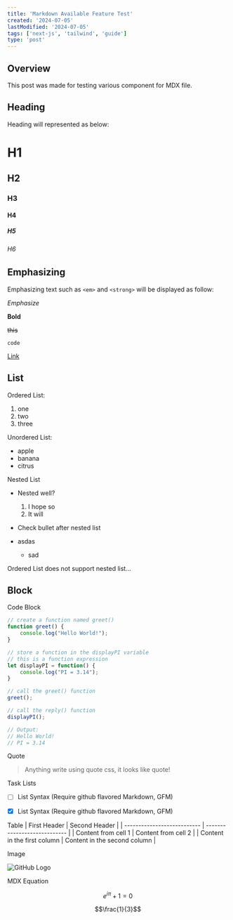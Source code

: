 ```yaml
---
title: 'Markdown Available Feature Test'
created: '2024-07-05'
lastModified: '2024-07-05'
tags: ['next-js', 'tailwind', 'guide']
type: 'post'
---
```


## Overview

This post was made for testing various component for MDX file.

## Heading

Heading will represented as below:

# H1
## H2
### H3
#### H4
##### H5
###### H6

## Emphasizing

Emphasizing text such as `<em>` and `<strong>` will be displayed as follow:

*Emphasize*

**Bold**

~~this~~

`code`

[Link](https://www.google.com)

## List
Ordered List:
1. one
2. two
3. three

Unordered List:
* apple
* banana
* citrus

Nested List
* Nested well?
  1. I hope so
  2. It will
* Check bullet after nested list

* asdas
  * sad

Ordered List does not support nested list...

## Block

Code Block

```javascript
// create a function named greet()
function greet() {
    console.log("Hello World!");
}

// store a function in the displayPI variable
// this is a function expression
let displayPI = function() {
    console.log("PI = 3.14");
}

// call the greet() function
greet();

// call the reply() function
displayPI();

// Output:
// Hello World!
// PI = 3.14
```

Quote

> Anything write using quote css, it looks like quote!

Task  Lists
- [ ] List Syntax (Require github flavored Markdown, GFM)
- [x] List Syntax (Require github flavored Markdown, GFM)


Table
| First Header                | Second Header                |
| --------------------------- | ---------------------------- |
| Content from cell 1         | Content from cell 2          |
| Content in the first column | Content in the second column |

Image

![GitHub Logo](https://github.githubassets.com/images/modules/logos_page/GitHub-Mark.png)

MDX Equation

$$e^{i\pi} +1  = 0 $$

$$\frac{1}{3}$$